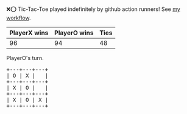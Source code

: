 :x::o: Tic-Tac-Toe played indefinitely by github action runners! See [my workflow](.github/workflows/play.yaml).

|PlayerX wins|PlayerO wins|Ties|
|-|-|-|
|96|94|48|

PlayerO's turn.

<pre>
+---+---+---+
| O | X |   |
+---+---+---+
| X | O |   |
+---+---+---+
| X | O | X |
+---+---+---+
</pre>